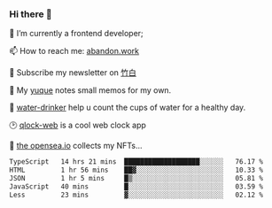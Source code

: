 ### Hi there 👋

<!--
**Alfxjx/Alfxjx** is a ✨ _special_ ✨ repository because its `README.md` (this file) appears on your GitHub profile.

Here are some ideas to get you started:

- 🔭 I’m currently working on ...
- 🌱 I’m currently learning ...
- 👯 I’m looking to collaborate on ...
- 🤔 I’m looking for help with ...
- 💬 Ask me about ...
- 📫 How to reach me: ...
- 😄 Pronouns: ...
- ⚡ Fun fact: ...
-->
🔭  I’m currently a frontend developer;

📫  How to reach me: [abandon.work](https://www.abandon.work/)

🎉  Subscribe my newsletter on [竹白](https://alfxjx.zhubai.love/)

🌱  My [yuque](https://www.yuque.com/alfxjx) notes small memos for my own.

🥤  [water-drinker](https://weldingboys.vercel.app/water) help u count the cups of water for a healthy day.

🕑  [qlock-web](https://qlock-web.vercel.app) is a cool web clock app

🌊  [the opensea.io](https://opensea.io/assets/0x495f947276749ce646f68ac8c248420045cb7b5e/29433830147332339639115006737701029562687338063458078299874716625823015632897) collects my NFTs...

<!--START_SECTION:waka-->

```txt
TypeScript   14 hrs 21 mins  ███████████████████░░░░░░   76.17 %
HTML         1 hr 56 mins    ██▓░░░░░░░░░░░░░░░░░░░░░░   10.33 %
JSON         1 hr 5 mins     █▒░░░░░░░░░░░░░░░░░░░░░░░   05.81 %
JavaScript   40 mins         █░░░░░░░░░░░░░░░░░░░░░░░░   03.59 %
Less         23 mins         ▓░░░░░░░░░░░░░░░░░░░░░░░░   02.12 %
```

<!--END_SECTION:waka-->

